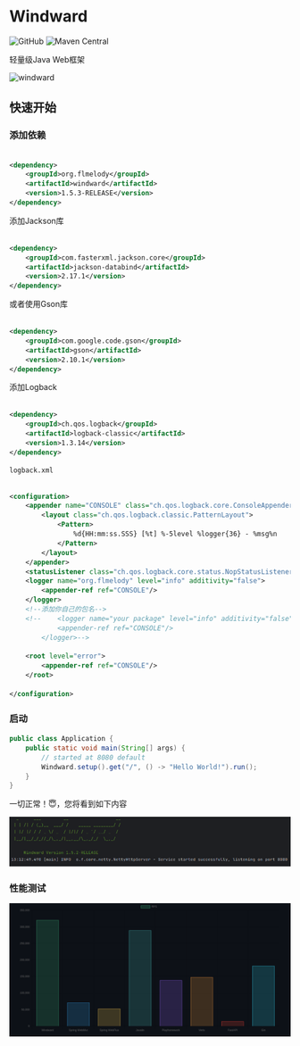 # Windward

![GitHub](https://img.shields.io/github/license/Flmelody/windward)
![Maven Central](https://img.shields.io/badge/dynamic/xml?url=https%3A%2F%2Frepo1.maven.org%2Fmaven2%2Forg%2Fflmelody%2Fwindward%2Fmaven-metadata.xml&query=%2F%2Fmetadata%2Fversioning%2Flatest&label=maven-central)

轻量级Java Web框架
<div>
    <img src="https://github.com/Flmelody/windward-guide/blob/main/docs/.vuepress/public/windward.png" alt="windward" width="360" height="240">
</div>

## 快速开始

### 添加依赖

```xml

<dependency>
    <groupId>org.flmelody</groupId>
    <artifactId>windward</artifactId>
    <version>1.5.3-RELEASE</version>
</dependency>
```

添加Jackson库

```xml

<dependency>
    <groupId>com.fasterxml.jackson.core</groupId>
    <artifactId>jackson-databind</artifactId>
    <version>2.17.1</version>
</dependency>
```

或者使用Gson库

```xml

<dependency>
    <groupId>com.google.code.gson</groupId>
    <artifactId>gson</artifactId>
    <version>2.10.1</version>
</dependency>
```

添加Logback

```xml

<dependency>
    <groupId>ch.qos.logback</groupId>
    <artifactId>logback-classic</artifactId>
    <version>1.3.14</version>
</dependency>
```

`logback.xml`

```xml

<configuration>
    <appender name="CONSOLE" class="ch.qos.logback.core.ConsoleAppender">
        <layout class="ch.qos.logback.classic.PatternLayout">
            <Pattern>
                %d{HH:mm:ss.SSS} [%t] %-5level %logger{36} - %msg%n
            </Pattern>
        </layout>
    </appender>
    <statusListener class="ch.qos.logback.core.status.NopStatusListener"/>
    <logger name="org.flmelody" level="info" additivity="false">
        <appender-ref ref="CONSOLE"/>
    </logger>
    <!--添加你自己的包名-->
    <!--    <logger name="your package" level="info" additivity="false">
            <appender-ref ref="CONSOLE"/>
        </logger>-->

    <root level="error">
        <appender-ref ref="CONSOLE"/>
    </root>

</configuration>
```

### 启动

```java
public class Application {
    public static void main(String[] args) {
        // started at 8080 default
        Windward.setup().get("/", () -> "Hello World!").run();
    }
}

```

一切正常！😇，您将看到如下内容

![windward-started](windward-started.png)

### 性能测试

![rps.png](rps.png)
